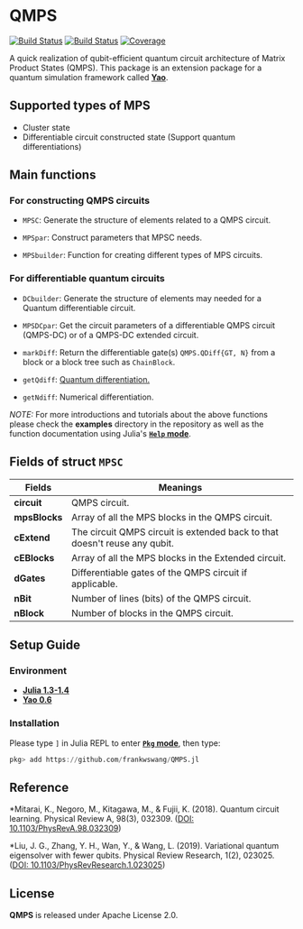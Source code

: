 # QMPS

[![Build Status](https://travis-ci.com/frankwswang/QMPS.jl.svg?branch=master)](https://travis-ci.com/frankwswang/QMPS.jl)
[![Build Status](https://ci.appveyor.com/api/projects/status/github/frankwswang/QMPS.jl?svg=true)](https://ci.appveyor.com/project/frankwswang/QMPS-jl)
[![Coverage](https://codecov.io/gh/frankwswang/QMPS.jl/branch/master/graph/badge.svg)](https://codecov.io/gh/frankwswang/QMPS.jl)

A quick realization of qubit-efficient quantum circuit architecture of Matrix Product States (QMPS). This package is an extension package for a quantum simulation framework called [__Yao__](https://github.com/QuantumBFS/Yao.jl).

## Supported types of MPS

- Cluster state
- Differentiable circuit constructed state (Support quantum differentiations)

## Main functions

### For constructing QMPS circuits

* `MPSC`: Generate the structure of elements related to a QMPS circuit.

* `MPSpar`: Construct parameters that MPSC needs.

* `MPSbuilder`: Function for creating different types of MPS circuits.

### For differentiable quantum circuits

* `DCbuilder`: Generate the structure of elements may needed for a Quantum differentiable circuit.

* `MPSDCpar`: Get the circuit parameters of a differentiable QMPS circuit (QMPS-DC) or of a QMPS-DC extended circuit.

* `markDiff`: Return the differentiable gate(s) `QMPS.QDiff{GT, N}` from a block or a block tree such as `ChainBlock`.

* `getQdiff`: [Quantum differentiation.](#jump)

* `getNdiff`: Numerical differentiation.

_NOTE:_ For more introductions and tutorials about the above functions please check the __examples__ directory in the repository as well as the function documentation using Julia's [__`Help` mode__](https://docs.julialang.org/en/v1/stdlib/REPL/#Help-mode-1).

## Fields of struct `MPSC`

Fields | Meanings
------------ | -------------
__circuit__|QMPS circuit.
__mpsBlocks__|Array of all the MPS blocks in the QMPS circuit.
__cExtend__|The circuit QMPS circuit is extended back to that doesn't reuse any qubit.
__cEBlocks__|Array of all the MPS blocks in the Extended circuit.
__dGates__|Differentiable gates of the QMPS circuit if applicable.
__nBit__|Number of lines (bits) of the QMPS circuit.
__nBlock__|Number of blocks in the QMPS circuit.

## Setup Guide

### Environment

* [__Julia 1.3-1.4__](https://julialang.org)
* [__Yao 0.6__](https://github.com/QuantumBFS/Yao.jl)

### Installation

Please type `]` in Julia REPL to enter [__`Pkg` mode__](https://julialang.github.io/Pkg.jl/v1.0/index.html), then type:

```julia
pkg> add https://github.com/frankwswang/QMPS.jl
```

<span id="jump">
</span>

## Reference

*Mitarai, K., Negoro, M., Kitagawa, M., & Fujii, K. (2018). Quantum circuit learning. Physical Review A, 98(3), 032309. ([DOI: 10.1103/PhysRevA.98.032309](https://journals.aps.org/pra/abstract/10.1103/PhysRevA.98.032309))

*Liu, J. G., Zhang, Y. H., Wan, Y., & Wang, L. (2019). Variational quantum eigensolver with fewer qubits. Physical Review Research, 1(2), 023025. ([DOI: 10.1103/PhysRevResearch.1.023025](https://journals.aps.org/prresearch/abstract/10.1103/PhysRevResearch.1.023025))

## License

__QMPS__ is released under Apache License 2.0.
